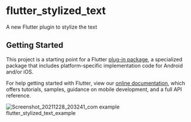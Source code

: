 # flutter_stylized_text

A new Flutter plugin to stylize the text

## Getting Started

This project is a starting point for a Flutter
[plug-in package](https://flutter.dev/developing-packages/),
a specialized package that includes platform-specific implementation code for
Android and/or iOS.

For help getting started with Flutter, view our
[online documentation](https://flutter.dev/docs), which offers tutorials,
samples, guidance on mobile development, and a full API reference.

![Screenshot_20211228_203241_com example flutter_stylized_text_example](https://user-images.githubusercontent.com/31921873/147603745-fc599aff-1b19-4baf-a243-bcc95836ac08.jpg)

